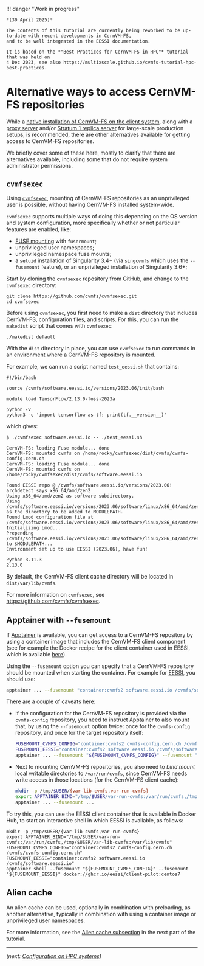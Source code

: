 !!! danger "Work in progress"

    *(30 April 2025)*

    The contents of this tutorial are currently being reworked to be up-to-date with recent developments in CernVM-FS,
    and to be well integrated in the EESSI documentation.

    It is based on the *"Best Practices for CernVM-FS in HPC"* tutorial that was held on
    4 Dec 2023, see also https://multixscale.github.io/cvmfs-tutorial-hpc-best-practices.


# Alternative ways to access CernVM-FS repositories

While a [native installation of CernVM-FS on the client system](client.md),
along with a [proxy server](proxy.md) and/or [Stratum 1 replica server](stratum1.md) for large-scale production setups,
is recommended, there are other alternatives available for getting access to CernVM-FS repositories.

We briefly cover some of these here, mostly to clarify that there are alternatives available,
including some that do not require system administrator permissions.

## `cvmfsexec`

Using [`cvmfsexec`](https://github.com/cvmfs/cvmfsexec), mounting of CernVM-FS repositories as
an unprivileged user is possible, without having CernVM-FS installed system-wide.

`cvmfsexec` supports multiple ways of doing this depending on the OS version and system configuration,
more specifically whether or not particular features are enabled, like:

* [FUSE mounting](https://www.kernel.org/doc/html/latest/filesystems/fuse.html) with `fusermount`;
* unprivileged user namespaces;
* unprivileged namespace fuse mounts;
* a `setuid` installation of Singularity 3.4+ (via `singcvmfs` which uses the `--fusemount` feature),
  or an unprivileged installation of Singularity 3.6+;

Start by cloning the `cvmfsexec` repository from GitHub, and change to the `cvmfsexec` directory:

```
git clone https://github.com/cvmfs/cvmfsexec.git
cd cvmfsexec
```

Before using `cvmfsexec`, you first need to make a `dist` directory that includes CernVM-FS, configuration files,
and scripts. For this, you can run the `makedist` script that comes with `cvmfsexec`:

```
./makedist default
```

With the `dist` directory in place, you can use `cvmfsexec` to run commands in an environment
where a CernVM-FS repository is mounted.

For example, we can run a script named `test_eessi.sh` that contains:

```shell
#!/bin/bash

source /cvmfs/software.eessi.io/versions/2023.06/init/bash

module load TensorFlow/2.13.0-foss-2023a

python -V
python3 -c 'import tensorflow as tf; print(tf.__version__)'
```

which gives:
```
$ ./cvmfsexec software.eessi.io -- ./test_eessi.sh

CernVM-FS: loading Fuse module... done
CernVM-FS: mounted cvmfs on /home/rocky/cvmfsexec/dist/cvmfs/cvmfs-config.cern.ch
CernVM-FS: loading Fuse module... done
CernVM-FS: mounted cvmfs on /home/rocky/cvmfsexec/dist/cvmfs/software.eessi.io

Found EESSI repo @ /cvmfs/software.eessi.io/versions/2023.06!
archdetect says x86_64/amd/zen2
Using x86_64/amd/zen2 as software subdirectory.
Using /cvmfs/software.eessi.io/versions/2023.06/software/linux/x86_64/amd/zen2/modules/all as the directory to be added to MODULEPATH.
Found Lmod configuration file at /cvmfs/software.eessi.io/versions/2023.06/software/linux/x86_64/amd/zen2/.lmod/lmodrc.lua
Initializing Lmod...
Prepending /cvmfs/software.eessi.io/versions/2023.06/software/linux/x86_64/amd/zen2/modules/all to $MODULEPATH...
Environment set up to use EESSI (2023.06), have fun!

Python 3.11.3
2.13.0
```

By default, the CernVM-FS client cache directory will be located in `dist/var/lib/cvmfs`.

For more information on `cvmfsexec`, see <https://github.com/cvmfs/cvmfsexec>.


## Apptainer with `--fusemount`

If [Apptainer](https://apptainer.org) is available, you can get access to a CernVM-FS repository
by using a container image that includes the CernVM-FS client component (see for example the Docker recipe
for the client container used in EESSI, which is available [here](https://github.com/EESSI/filesystem-layer/blob/main/containers/Dockerfile.EESSI-client-centos7)).

Using the `--fusemount` option you can specify that a CernVM-FS repository should be mounted
when starting the container. For example for [EESSI](../eessi/high-level-design.md#filesystem_layer),
you should use:

```bash
apptainer ... --fusemount "container:cvmfs2 software.eessi.io /cvmfs/software.eessi.io" ...
```

There are a couple of caveats here:

* If the configuration for the CernVM-FS repository is provided via the `cvmfs-config` repository,
  you need to instruct Apptainer to also mount that, by using the `--fusemount` option twice: once for
  the `cvmfs-config` repository, and once for the target repository itself:
  ```bash
  FUSEMOUNT_CVMFS_CONFIG="container:cvmfs2 cvmfs-config.cern.ch /cvmfs/cvmfs-config.cern.ch"
  FUSEMOUNT_EESSI="container:cvmfs2 software.eessi.io /cvmfs/software.eessi.io"
  apptainer ... --fusemount "${FUSEMOUNT_CVMFS_CONFIG}" --fusemount "${FUSEMOUNT_EESSI}" ...
  ```

* Next to mounting CernVM-FS repositories, you also need to *bind mount* local writable directories
  to `/var/run/cvmfs`, since CernVM-FS needs write access in those locations (for the CernVM-FS client cache):
  ```bash
  mkdir -p /tmp/$USER/{var-lib-cvmfs,var-run-cvmfs}
  export APPTAINER_BIND="/tmp/$USER/var-run-cvmfs:/var/run/cvmfs,/tmp/$USER/var-lib-cvmfs:/var/lib/cvmfs"
  apptainer ... --fusemount ...
  ```

To try this, you can use the EESSI client container that is available in Docker Hub,
to start an interactive shell in which EESSI is available, as follows:

```{ .bash .copy }
mkdir -p /tmp/$USER/{var-lib-cvmfs,var-run-cvmfs}
export APPTAINER_BIND="/tmp/$USER/var-run-cvmfs:/var/run/cvmfs,/tmp/$USER/var-lib-cvmfs:/var/lib/cvmfs"
FUSEMOUNT_CVMFS_CONFIG="container:cvmfs2 cvmfs-config.cern.ch /cvmfs/cvmfs-config.cern.ch"
FUSEMOUNT_EESSI="container:cvmfs2 software.eessi.io /cvmfs/software.eessi.io"
apptainer shell --fusemount "${FUSEMOUNT_CVMFS_CONFIG}" --fusemount "${FUSEMOUNT_EESSI}" docker://ghcr.io/eessi/client-pilot:centos7
```

## Alien cache

An alien cache can be used, optionally in combination with preloading, as another alternative,
typically in combination with using a container image or unprivileged user namespaces.

For more information, see the [Alien cache subsection](../configuration_hpc.md#alien-cache) in the next part of the
tutorial.

---

*(next: [Configuration on HPC systems](../configuration_hpc.md))*
